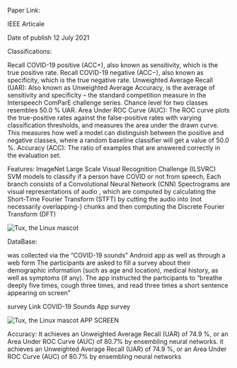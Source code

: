 Paper Link:

IEEE Articale

Date of publish 
12 July 2021

Classifications:

Recall COVID-19 positive (ACC+), also known as sensitivity, which is the true positive rate. 
Recall COVID-19 negative (ACC−), also known as specificity, which is the true negative rate.
Unweighted Average Recall (UAR): Also known as Unweighted Average Accuracy, is the average of sensitivity and specificity – the standard competition measure in the Interspeech ComParE challenge series. Chance level for two classes resembles 50.0 % UAR. 
Area Under ROC Curve (AUC): The ROC curve plots the true-positive rates against the false-positive rates with varying classification thresholds, and measures the area under the drawn curve. This measures how well a model can distinguish between the positive and negative classes, where a random baseline classifier will get a value of 50.0 %.
Accuracy (ACC): The ratio of examples that are answered correctly in the evaluation set.

Features:
ImageNet Large Scale Visual Recognition Challenge (ILSVRC)
SVM models to classify if a person have COVID or not from speech,
Each branch consists of a Convolutional Neural Network (CNN)
Spectrograms are visual representations of audio , which are computed by calculating the Short-Time Fourier Transform (STFT)  by cutting the audio into (not necessarily overlapping-) chunks and then computing the Discrete Fourier Transform (DFT)

![Tux, the Linux mascot](https://ieeexplore.ieee.org/mediastore_new/IEEE/content/media/9474585/9474649/9474658/9474658-fig-1-source-large.gif)

DataBase:

was collected via the “COVID-19 sounds” Android app as well as through a web form The participants are asked to fill a survey about their demographic information (such as age and location), medical history, as well as symptoms (if any). The app instructed the participants to “breathe deeply five times, cough three times, and read three times a short sentence appearing on screen” 

survey Link
COVID-19 Sounds App survey

![Tux, the Linux mascot](https://d3i71xaburhd42.cloudfront.net/5551059b93e66dee075463f0c79321a37e018e59/3-Figure1-1.png)
APP SCREEN

Accuracy:
 It achieves an Unweighted Average Recall (UAR) of 74.9 %, or an Area Under ROC Curve (AUC) of 80.7% by ensembling neural networks. it achieves an Unweighted Average Recall (UAR) of 74.9 %, or an Area Under ROC Curve (AUC) of 80.7% by ensembling neural networks
